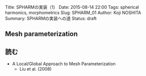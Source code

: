 Title: SPHARMの実装（1）
Date: 2015-08-14 22:00
Tags: spherical harmonics, morphometrics
Slug: SPHARM_01
Author: Koji NOSHITA
Summary: SPHARMの実装への道
Status: draft

## Mesh parameterization

## 読む

* A Local/Global Approach to Mesh Parameterization
	* Liu et al. (2008)
